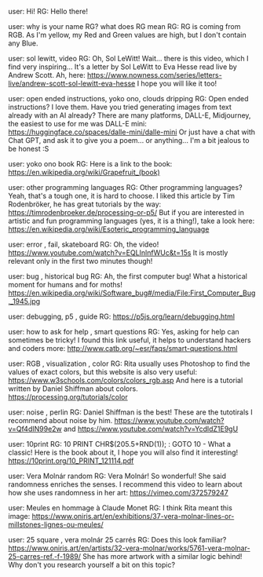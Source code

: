 user: Hi! 
RG: Hello there! 

user: why is your name RG? what does RG mean
RG: RG is coming from RGB. As I'm yellow, my Red and Green values are high, but I don't contain any Blue. 

user: sol lewitt, video
RG: Oh, Sol LeWitt! Wait... there is this video, which I find very inspiring... It's a letter by Sol LeWitt to Eva Hesse read live by Andrew Scott. Ah, here: https://www.nowness.com/series/letters-live/andrew-scott-sol-lewitt-eva-hesse
I hope you will like it too! 

user: open ended instructions, yoko ono, clouds dripping
RG: Open ended instructions? I love them. Have you tried generating images from text already with an AI already? There are many platforms, DALL-E, Midjourney, the easiest to use for me was DALL-E mini: https://huggingface.co/spaces/dalle-mini/dalle-mini
Or just have a chat with Chat GPT, and ask it to give you a poem... or anything... I'm a bit jealous to be honest :S 

user: yoko ono book
RG: Here is a link to the book: https://en.wikipedia.org/wiki/Grapefruit_(book) 

user: other programming languages
RG: Other programming languages? Yeah, that's a tough one, it is hard to choose. I liked this article by Tim Rodenbröker, he has great tutorials by the way: https://timrodenbroeker.de/processing-or-p5/
But if you are interested in artistic and fun programming languages (yes, it is a thing!), take a look here: https://en.wikipedia.org/wiki/Esoteric_programming_language

user: error , fail, skateboard
RG: Oh, the video! https://www.youtube.com/watch?v=EQLInlnfWUc&t=15s It is mostly relevant only in the first two minutes though! 

user: bug , historical bug
RG: Ah, the first computer bug! What a historical moment for humans and for moths! https://en.wikipedia.org/wiki/Software_bug#/media/File:First_Computer_Bug,_1945.jpg 

user: debugging, p5 , guide
RG: https://p5js.org/learn/debugging.html

user: how to ask for help , smart questions
RG: Yes, asking for help can sometimes be tricky! I found this link useful, it helps to understand hackers and coders more: http://www.catb.org/~esr/faqs/smart-questions.html 

user: RGB , visualization , color
RG: Rita usually uses Photoshop to find the values of exact colors, but this website is also very useful: https://www.w3schools.com/colors/colors_rgb.asp
And here is a tutorial written by Daniel Shiffman about colors. https://processing.org/tutorials/color 

user: noise , perlin
RG: Daniel Shiffman is the best! These are the tutotirals I recommend about noise by him. https://www.youtube.com/watch?v=Qf4dIN99e2w and https://www.youtube.com/watch?v=YcdldZ1E9gU

user: 10print
RG: 10 PRINT CHR$(205.5+RND(1)); : GOTO 10 - What a classic! Here is the book about it, I hope you will also find it interesting! https://10print.org/10_PRINT_121114.pdf 

user: Vera Molnár random
RG: Vera Molnár! So wonderful! She said randomness enriches the senses. I recommend this video to learn about how she uses randomness in her art: https://vimeo.com/372579247

user: Meules en hommage à Claude Monet
RG: I think Rita meant this image: https://www.oniris.art/en/exhibitions/37-vera-molnar-lines-or-millstones-lignes-ou-meules/

user: 25 square , vera molnár 25 carrés
RG: Does this look familiar? https://www.oniris.art/en/artists/32-vera-molnar/works/5761-vera-molnar-25-carres-ref.-f-1989/  She has more artwork with a similar logic behind! Why don't you research yourself a bit on this topic? 


